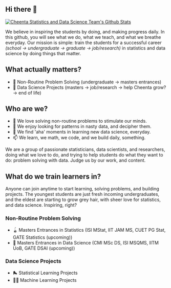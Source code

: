 ## Hi there 👋

[![Cheenta Statistics and Data Science Team's Github Stats](https://github-readme-stats.vercel.app/api?username=cheenta-statistics-datascience&hide=contribs,prs&show_icons=true&theme=dracula)](https://github.com/anuraghazra/github-readme-stats)

We believe in inspiring the students by doing, and making progress daily. In this github, you will see what we do, what we teach, and what we breathe everyday. Our mission is simple: train the students for a successful career _(school -> undergraduate -> graduate -> job/research)_ in statistics and data science by doing things that matter. 

## What actually matters?
- 🔭 Non-Routine Problem Solving (undergraduate -> masters entrances)
- 🌱 Data Science Projects (masters -> job/research -> help Cheenta grow? -> end of life)

## Who are we?
- 👯 We love solving non-routine problems to stimulate our minds.
- 🤔 We enjoy looking for patterns in nasty data, and decipher them.
- 💬 We find 'aha' moments in learning new data science, everyday.
- 📫 We learn, we math, we code, and we build daily, something.

We are a group of passionate statisticians, data scientists, and researchers, doing what we love to do, and trying to help students do what they want to do: problem solving with data. Judge us by our work, and content. 

## What do we train learners in?

Anyone can join anytime to start learning, solving problems, and building projects. The youngest students are just fresh incoming undergraduates, and the eldest are starting to grow grey hair, with sheer love for statistics, and data science. Inspiring, right?

### Non-Routine Problem Solving
- 🪀 Masters Entrances in Statistics (ISI MStat, IIT JAM MS, CUET PG Stat, GATE Statistics (upcoming))
- 🏓 Masters Entrances in Data Science (CMI MSc DS, ISI MSQMS, IITM UoB, GATE DSAI (upcoming))

### Data Science Projects
- 🛼 Statistical Learning Projects
- 🤾‍♀️ Machine Learning Projects
